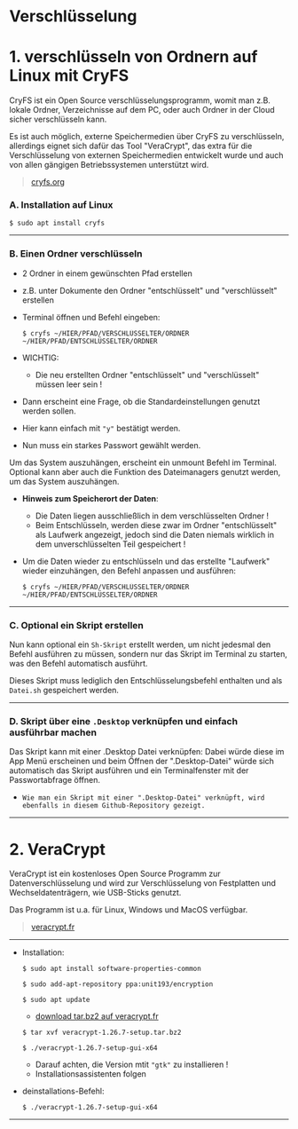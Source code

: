 # Verschlüsselung


# 1. verschlüsseln von Ordnern auf Linux mit CryFS


CryFS ist ein Open Source verschlüsselungsprogramm, womit man z.B. lokale Ordner, Verzeichnisse auf dem PC,
oder auch Ordner in der Cloud sicher verschlüsseln kann.

Es ist auch möglich, externe Speichermedien über CryFS zu verschlüsseln,
allerdings eignet sich dafür das Tool "VeraCrypt", das extra für die Verschlüsselung von externen Speichermedien entwickelt wurde 
und auch von allen gängigen Betriebssystemen unterstützt wird.



> [cryfs.org](https://www.cryfs.org)



### A. Installation auf Linux
	$ sudo apt install cryfs
	


-------------------------------------------------------------------------------------------------------------------------------------


### B. Einen Ordner verschlüsseln

- 2 Ordner in einem gewünschten Pfad erstellen
- z.B. unter Dokumente den Ordner "entschlüsselt" und "verschlüsselt" erstellen
	

- Terminal öffnen und Befehl eingeben:
	```
	$ cryfs ~/HIER/PFAD/VERSCHLÜSSELTER/ORDNER ~/HIER/PFAD/ENTSCHLÜSSELTER/ORDNER
	```

- WICHTIG:
	- Die neu erstellten Ordner "entschlüsselt" und "verschlüsselt" müssen leer sein !



- Dann erscheint eine Frage, ob die Standardeinstellungen genutzt werden sollen.
- Hier kann einfach mit `"y"` bestätigt werden.

- Nun muss ein starkes Passwort gewählt werden.

Um das System auszuhängen, erscheint ein unmount Befehl im Terminal.
Optional kann aber auch die Funktion des Dateimanagers genutzt werden, um das System auszuhängen.


- __Hinweis zum Speicherort der Daten__:
	- Die Daten liegen ausschließlich in dem verschlüsselten Ordner !
	- Beim Entschlüsseln, werden diese zwar im Ordner "entschlüsselt" als Laufwerk angezeigt,
	jedoch sind die Daten niemals wirklich in dem unverschlüsselten Teil gespeichert !


- Um die Daten wieder zu entschlüsseln und das erstellte "Laufwerk" wieder einzuhängen, den Befehl anpassen und ausführen:
	```
	$ cryfs ~/HIER/PFAD/VERSCHLÜSSELTER/ORDNER ~/HIER/PFAD/ENTSCHLÜSSELTER/ORDNER
	```


-------------------------------------------------------------------------------------------------------------------------------------


### C. Optional ein Skript erstellen

Nun kann optional ein `Sh-Skript` erstellt werden, um nicht jedesmal den Befehl ausführen zu müssen,
sondern nur das Skript im Terminal zu starten, was den Befehl automatisch ausführt.

Dieses Skript muss lediglich den Entschlüsselungsbefehl enthalten und als `Datei.sh` gespeichert werden.


-------------------------------------------------------------------------------------------------------------------------------------


### D. Skript über eine `.Desktop` verknüpfen und einfach ausführbar machen

Das Skript kann mit einer .Desktop Datei verknüpfen:
Dabei würde diese im App Menü erscheinen und beim Öffnen der ".Desktop-Datei" würde sich automatisch das Skript ausführen
und ein Terminalfenster mit der Passwortabfrage öffnen.

- `Wie man ein Skript mit einer ".Desktop-Datei" verknüpft, wird ebenfalls in diesem Github-Repository gezeigt.`


-------------------------------------------------------------------------------------------------------------------------------------


# 2. VeraCrypt


VeraCrypt ist ein kostenloses Open Source Programm zur Datenverschlüsselung und wird zur Verschlüsselung von Festplatten und Wechseldatenträgern, wie USB-Sticks genutzt.


Das Programm ist u.a. für Linux, Windows und MacOS verfügbar.



> [veracrypt.fr](https://veracrypt.fr/)


-------------------------------------------------------------------------------------------------------------------------------------


- Installation:

	```
	$ sudo apt install software-properties-common
	```
	```
	$ sudo add-apt-repository ppa:unit193/encryption
	```
	```
	$ sudo apt update
	```

	- [download tar.bz2 auf veracrypt.fr](https://veracrypt.fr/en/Downloads.html)

	```
	$ tar xvf veracrypt-1.26.7-setup.tar.bz2
	```
	```
	$ ./veracrypt-1.26.7-setup-gui-x64
	```
	- Darauf achten, die Version mtit `"gtk"` zu installieren !
	- Installationsassistenten folgen

- deinstallations-Befehl:

	```
	$ ./veracrypt-1.26.7-setup-gui-x64
	```

-------------------------------------------------------------------------------------------------------------------------------------
